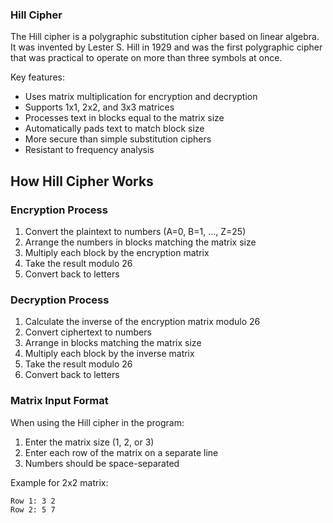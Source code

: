 ### Hill Cipher

The Hill cipher is a polygraphic substitution cipher based on linear algebra. It was invented by Lester S. Hill in 1929 and was the first polygraphic cipher that was practical to operate on more than three symbols at once.

Key features:

- Uses matrix multiplication for encryption and decryption
- Supports 1x1, 2x2, and 3x3 matrices
- Processes text in blocks equal to the matrix size
- Automatically pads text to match block size
- More secure than simple substitution ciphers
- Resistant to frequency analysis

## How Hill Cipher Works

### Encryption Process

1. Convert the plaintext to numbers (A=0, B=1, ..., Z=25)
2. Arrange the numbers in blocks matching the matrix size
3. Multiply each block by the encryption matrix
4. Take the result modulo 26
5. Convert back to letters

### Decryption Process

1. Calculate the inverse of the encryption matrix modulo 26
2. Convert ciphertext to numbers
3. Arrange in blocks matching the matrix size
4. Multiply each block by the inverse matrix
5. Take the result modulo 26
6. Convert back to letters

### Matrix Input Format

When using the Hill cipher in the program:

1. Enter the matrix size (1, 2, or 3)
2. Enter each row of the matrix on a separate line
3. Numbers should be space-separated

Example for 2x2 matrix:

```shell
Row 1: 3 2
Row 2: 5 7
```
